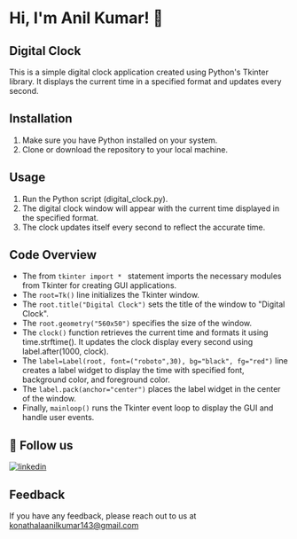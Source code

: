 # Hi, I'm Anil Kumar! 👋

## Digital Clock
This is a simple digital clock application created using Python's Tkinter library. It displays the current time in a specified format and updates every second.

## Installation
1. Make sure you have Python installed on your system.
2. Clone or download the repository to your local machine.

## Usage
1. Run the Python script (digital_clock.py).
2. The digital clock window will appear with the current time displayed in the specified format.
3. The clock updates itself every second to reflect the accurate time.

## Code Overview
- The from `tkinter import * ` statement imports the necessary modules from Tkinter for creating GUI applications.
- The `root=Tk()` line initializes the Tkinter window.
- The `root.title("Digital Clock")` sets the title of the window to "Digital Clock".
- The `root.geometry("560x50")` specifies the size of the window.
- The `clock()` function retrieves the current time and formats it using time.strftime(). It updates the clock display every second using label.after(1000, clock).
- The `label=Label(root, font=("roboto",30), bg="black", fg="red")` line creates a label widget to display the time with specified font, background color, and foreground color.
- The `label.pack(anchor="center")` places the label widget in the center of the window.
- Finally, `mainloop()` runs the Tkinter event loop to display the GUI and handle user events.

## 🔗 Follow us
[![linkedin](https://img.shields.io/badge/linkedin-0A66C2?style=for-the-badge&logo=linkedin&logoColor=white)](https://www.linkedin.com/in/anilkumarkonathala/)

## Feedback
If you have any feedback, please reach out to us at konathalaanilkumar143@gmail.com
